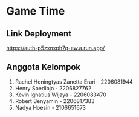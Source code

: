 # Game Time

## Link Deployment
https://auth-p5zxnxph7q-ew.a.run.app/

## Anggota Kelompok
1. Rachel Heningtyas Zanetta Erari - 2206081944
2. Henry Soedibjo - 2206827762
3. Kevin Ignatius Wijaya - 2206083470
4. Robert Benyamin - 2206817383
5. Nadya Hoesin - 2106651673

